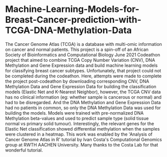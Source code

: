# Machine-Learning-Models-for-Breast-Cancer-prediction-with-TCGA-DNA-Methylation-Data
The Cancer Genome Atlas (TCGA) is a database with multi-omic information on cancer and normal patients. This project is a spin-off of an African Society of Bioinformatics and Computational Biology June 2021 Codeathon project that aimed to combine TCGA Copy Number Variation (CNV), DNA Methylation and Gene Expression data and build machine learning models for classifying breast cancer subtypes. Unfortunately, that project could not be completed during the codeathon. Here, attempts were made to complete the project post-codeathon by downloading corresponding CNV, DNA Methylation Data and Gene Expression Data for building the classification models (Elastic Net and K-Nearest Neighbor), however, the TCGA CNV data has no clinical information (eg: whether sample is cancerous or normal) and had to be disregarded. And the DNA Methylation and Gene Expression Data had no patients in common, so only the DNA Methylation Data was used for building the models. Models were trained with pre-normalized DNA Methylation beta-values and used to predict sample type (solid tissue normal vs primary solid tumour). Interestingly, the relevant genes for the Elastic Net classification showed differential methylation when the samples were clustered in a heatmap. This work was enabled by the 'Analysis of Cancer Genome Atlas in R' tutorial by Ivan Costa's Computational Genomics group at RWTH AACHEN University. Many thanks to the Costa Lab for that wonderful tutorial.
